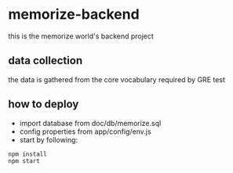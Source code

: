 # memorize-backend
this is the memorize world's backend project
## data collection
 the data is gathered from the core vocabulary required by GRE test
## how to deploy
* import database from doc/db/memorize.sql
* config properties from app/config/env.js
* start by following:

```
npm install
npm start
```
